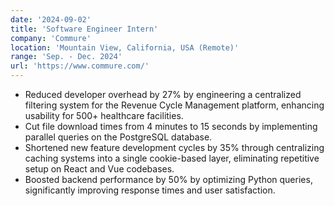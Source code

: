 ```yaml
---
date: '2024-09-02'
title: 'Software Engineer Intern'
company: 'Commure'
location: 'Mountain View, California, USA (Remote)'
range: 'Sep. - Dec. 2024'
url: 'https://www.commure.com/'
---
```


- Reduced developer overhead by 27% by engineering a centralized filtering system for the Revenue Cycle Management platform, enhancing usability for 500+ healthcare facilities.
- Cut file download times from 4 minutes to 15 seconds by implementing parallel queries on the PostgreSQL database.
- Shortened new feature development cycles by 35% through centralizing caching systems into a single cookie-based layer, eliminating repetitive setup on React and Vue codebases.
- Boosted backend performance by 50% by optimizing Python queries, significantly improving response times and user satisfaction.
